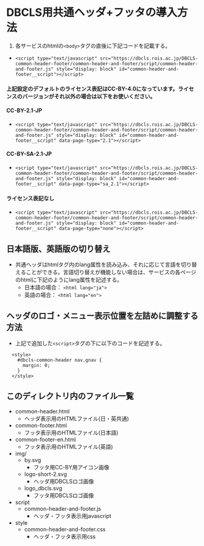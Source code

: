# DBCLS用共通ヘッダ+フッタの導入方法
1. 各サービスのhtmlの`<body>`タグの直後に下記コードを記載する。
  - `<script type="text/javascript" src="https://dbcls.rois.ac.jp/DBCLS-common-header-footer/common-header-and-footer/script/common-header-and-footer.js" style="display: block" id="common-header-and-footer__script"></script>`

#### 上記設定のデフォルトのライセンス表記はCC-BY-4.0になっています。ライセンスのバージョンがそれ以外の場合は以下をお使いください。

#### CC-BY-2.1-JP
  - `<script type="text/javascript" src="https://dbcls.rois.ac.jp/DBCLS-common-header-footer/common-header-and-footer/script/common-header-and-footer.js" style="display: block" id="common-header-and-footer__script" data-page-type="2.1"></script>`

#### CC-BY-SA-2.1-JP
  - `<script type="text/javascript" src="https://dbcls.rois.ac.jp/DBCLS-common-header-footer/common-header-and-footer/script/common-header-and-footer.js" style="display: block" id="common-header-and-footer__script" data-page-type="sa_2.1"></script>`

#### ライセンス表記なし
  - `<script type="text/javascript" src="https://dbcls.rois.ac.jp/DBCLS-common-header-footer/common-header-and-footer/script/common-header-and-footer.js" style="display: block" id="common-header-and-footer__script" data-page-type="none"></script>`


## 日本語版、英語版の切り替え
  - 共通ヘッダはhtmlタグ内のlang属性を読み込み、それに応じて言語を切り替えることができる。言語切り替えが機能しない場合は、サービスの各ページのhtmlに下記のようにlang属性を記述する。
    - 日本語の場合： `<html lang="ja">`
    - 英語の場合： `<html lang="en">`

## ヘッダのロゴ・メニュー表示位置を左詰めに調整する方法
  - 上記で追加した`<script>`タグの下に以下のコードを記述する。
　
```
  <style>
    #dbcls-common-header nav.gnav {
      margin: 0;
    }
  </style>
```

## このディレクトリ内のファイル一覧
  - common-header.html
    - ヘッダ表示用のHTMLファイル(日・英共通)
  - common-footer.html
    - フッタ表示用のHTMLファイル(日本語)
  - common-footer-en.html
    - フッタ表示用のHTMLファイル(英語)
  - img/
    - by.svg
      - フッタ用CC-BY用アイコン画像
    - logo-short-2.svg
      - ヘッダ用DBCLSロゴ画像
    - logo_dbcls.svg
      - フッタ用DBCLSロゴ画像
  - script
      - common-header-and-footer.js
        - ヘッダ・フッタ表示用javascript
  - style
      - common-header-and-footer.css
        - ヘッダ・フッタ表示用css




